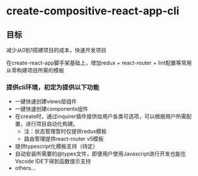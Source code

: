 # create-compositive-react-app-cli

## 目标
减少从0到1搭建项目的成本，快速开发项目

在create-react-app脚手架基础上，增加redux + react-router + lint配置等常用从零构建项目所需的模板

### 提供cli环境，初定为提供以下功能
- 一键快速创建views层组件
- 一键快速创建components组件
- 在create时，通过inquirer插件提供给用户各类可选项，可以根据用户所需配置，进行项目自动化构建。
    - 注：状态管理暂时仅提供redux模板
    - 路由管理提供react-router v5模板
- 提供typescript化模板支持（待定）
- 自动安装所需要的@types文件，即便用户使用Javascript进行开发也能在Vscode IDE下得到函数提示支持
- others...
